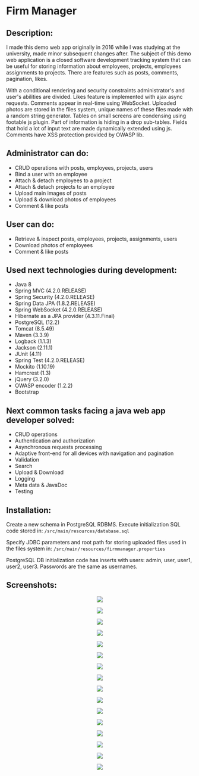 # Firm Manager 
## Description:
I made this demo web app originally in 2016 while I was studying at the university, made minor subsequent changes after.
The subject of this demo web application is a closed software development tracking system 
that can be useful for storing information about employees, projects, employees assignments to projects. 
There are features such as posts, comments, pagination, likes.

With a conditional rendering and security constraints administrator's and user's abilities are divided. 
Likes feature is implemented with ajax async requests. Comments appear in real-time using WebSocket. Uploaded photos are stored in the files system, unique names of these files made with a random string generator. 
Tables on small screens are condensing using footable js plugin. Part of information is hiding in a drop sub-tables. 
Fields that hold a lot of input text are made dynamically extended using js. Comments have XSS protection provided by OWASP lib.

## Administrator can do:
- CRUD operations with posts, employees, projects, users
- Bind a user with an employee
- Attach & detach employees to a project
- Attach & detach projects to an employee
- Upload main images of posts
- Upload & download photos of employees
- Comment & like posts

## User can do:
- Retrieve & inspect posts, employees, projects, assignments, users
- Download photos of employees
- Comment & like posts

## Used next technologies during development:
- Java 8
- Spring MVC (4.2.0.RELEASE)
- Spring Security (4.2.0.RELEASE)
- Spring Data JPA (1.8.2.RELEASE)
- Spring WebSocket (4.2.0.RELEASE)
- Hibernate as a JPA provider (4.3.11.Final)
- PostgreSQL (12.2)
- Tomcat (8.5.49)
- Maven (3.3.9)
- Logback (1.1.3)
- Jackson (2.11.1)
- JUnit (4.11)
- Spring Test (4.2.0.RELEASE)
- Mockito (1.10.19)
- Hamcrest (1.3)
- jQuery (3.2.0)
- OWASP encoder (1.2.2)
- Bootstrap
   
## Next common tasks facing a java web app developer solved:
- CRUD operations
- Authentication and authorization
- Asynchronous requests processing
- Adaptive front-end for all devices with navigation and pagination
- Validation
- Search
- Upload & Download
- Logging
- Meta data & JavaDoc
- Testing

## Installation:

Create a new schema in PostgreSQL RDBMS. Execute initialization SQL code stored in: 
`/src/main/resources/database.sql`

Specify JDBC parameters and root path for storing uploaded files used in the files system in: 
`/src/main/resources/firmmanager.properties`

PostgreSQL DB initialization code has inserts with users: admin, user, user1, user2, user3. 
Passwords are the same as usernames.

## Screenshots:

<p align="center">
  <img src="https://user-images.githubusercontent.com/26651009/88971975-8594e100-d2bd-11ea-8dd2-3b057dadd3a3.png" />
</p>

<p align="center">
  <img src="https://user-images.githubusercontent.com/26651009/88971991-8b8ac200-d2bd-11ea-8063-1afef26191ba.png" />
</p>

<p align="center">
  <img src="https://user-images.githubusercontent.com/26651009/88971995-8ded1c00-d2bd-11ea-8adf-91cbc7abe8b9.png" />
</p>

<p align="center">
  <img src="https://user-images.githubusercontent.com/26651009/88971999-8f1e4900-d2bd-11ea-83d8-36c385de5f33.png" />
</p>

<p align="center">
  <img src="https://user-images.githubusercontent.com/26651009/88972006-90e80c80-d2bd-11ea-9908-6a54ad0e7467.png" />
</p>

<p align="center">
  <img src="https://user-images.githubusercontent.com/26651009/88972009-947b9380-d2bd-11ea-801f-200bb7375b0f.png" />
</p>

<p align="center">
  <img src="https://user-images.githubusercontent.com/26651009/88972020-96dded80-d2bd-11ea-9b09-ac93dedb96dd.png" />
</p>

<p align="center">
  <img src="https://user-images.githubusercontent.com/26651009/88972022-980f1a80-d2bd-11ea-859e-9576038c7135.png" />
</p>

<p align="center">
  <img src="https://user-images.githubusercontent.com/26651009/88972029-9cd3ce80-d2bd-11ea-9bcb-875355bceb3e.png" />
</p>

<p align="center">
  <img src="https://user-images.githubusercontent.com/26651009/88972032-9e9d9200-d2bd-11ea-9fce-61c8a6709a69.png" />
</p>

<p align="center">
  <img src="https://user-images.githubusercontent.com/26651009/88972037-a1988280-d2bd-11ea-9434-b57e20d80224.png" />
</p>

<p align="center">
  <img src="https://user-images.githubusercontent.com/26651009/88972041-a2c9af80-d2bd-11ea-8794-2d227dedf46d.png" />
</p>

<p align="center">
  <img src="https://user-images.githubusercontent.com/26651009/88972045-a4937300-d2bd-11ea-981a-40092b2a1169.png" />
</p>

<p align="center">
  <img src="https://user-images.githubusercontent.com/26651009/88972048-a65d3680-d2bd-11ea-991d-6545b149448e.png" />
</p>

<p align="center">
  <img src="https://user-images.githubusercontent.com/26651009/88972054-a78e6380-d2bd-11ea-866e-a1c2ca44fdce.png" />
</p>

<p align="center">
  <img src="https://user-images.githubusercontent.com/26651009/88973065-351e8300-d2bf-11ea-8829-3ca3b3ed2a66.png" />
</p>



